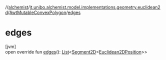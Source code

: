 //[alchemist](../../../index.md)/[it.unibo.alchemist.model.implementations.geometry.euclidean2d](../index.md)/[AwtMutableConvexPolygon](index.md)/[edges](edges.md)

# edges

[jvm]\
open override fun [edges](edges.md)(): [List](https://kotlinlang.org/api/latest/jvm/stdlib/kotlin.collections/-list/index.html)<[Segment2D](../../it.unibo.alchemist.model.interfaces.geometry.euclidean2d/-segment2-d/index.md)<[Euclidean2DPosition](../../it.unibo.alchemist.model.implementations.positions/-euclidean2-d-position/index.md)>>
